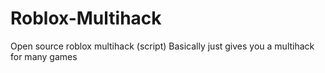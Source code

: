# Roblox-Multihack
Open source roblox multihack (script)
Basically just gives you a multihack for many games
